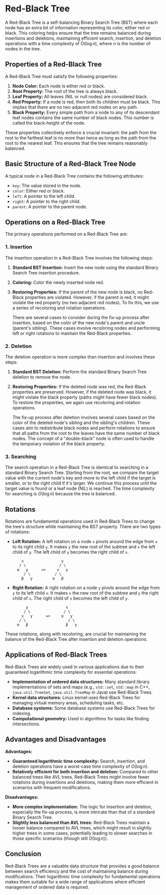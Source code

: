 # Red-Black Tree

A Red-Black Tree is a self-balancing Binary Search Tree (BST) where each node has an extra bit of information representing its color, either red or black. This coloring helps ensure that the tree remains balanced during insertions and deletions, maintaining efficient search, insertion, and deletion operations with a time complexity of $O(\log n)$, where $n$ is the number of nodes in the tree.

## Properties of a Red-Black Tree

A Red-Black Tree must satisfy the following properties:

1.  **Node Color:** Each node is either red or black.
2.  **Root Property:** The root of the tree is always black.
3.  **Leaf Property:** All leaves (NIL or null nodes) are considered black.
4.  **Red Property:** If a node is red, then both its children must be black. This implies that there are no two adjacent red nodes on any path.
5.  **Black Property:** Every simple path from a node to any of its descendant leaf nodes contains the same number of black nodes. This number is called the black-height of the node.

These properties collectively enforce a crucial invariant: the path from the root to the farthest leaf is no more than twice as long as the path from the root to the nearest leaf. This ensures that the tree remains reasonably balanced.

## Basic Structure of a Red-Black Tree Node

A typical node in a Red-Black Tree contains the following attributes:

* `key`: The value stored in the node.
* `color`: Either red or black.
* `left`: A pointer to the left child.
* `right`: A pointer to the right child.
* `parent`: A pointer to the parent node.

## Operations on a Red-Black Tree

The primary operations performed on a Red-Black Tree are:

### 1. Insertion

The insertion operation in a Red-Black Tree involves the following steps:

1.  **Standard BST Insertion:** Insert the new node using the standard Binary Search Tree insertion procedure.
2.  **Coloring:** Color the newly inserted node red.
3.  **Restoring Properties:** If the parent of the new node is black, no Red-Black properties are violated. However, if the parent is red, it might violate the red property (no two adjacent red nodes). To fix this, we use a series of recoloring and rotation operations.

    There are several cases to consider during the fix-up process after insertion, based on the color of the new node's parent and uncle (parent's sibling). These cases involve recoloring nodes and performing left or right rotations to maintain the Red-Black properties.

### 2. Deletion

The deletion operation is more complex than insertion and involves these steps:

1.  **Standard BST Deletion:** Perform the standard Binary Search Tree deletion to remove the node.
2.  **Restoring Properties:** If the deleted node was red, the Red-Black properties are preserved. However, if the deleted node was black, it might violate the black property (paths might have fewer black nodes). To restore the properties, we again use recoloring and rotation operations.

    The fix-up process after deletion involves several cases based on the color of the deleted node's sibling and the sibling's children. These cases aim to redistribute black nodes and perform rotations to ensure that all paths from the root to the leaves have the same number of black nodes. The concept of a "double-black" node is often used to handle the temporary violation of the black property.

### 3. Searching

The search operation in a Red-Black Tree is identical to searching in a standard Binary Search Tree. Starting from the root, we compare the target value with the current node's key and move to the left child if the target is smaller, or to the right child if it's larger. We continue this process until the target value is found or a leaf node (NIL) is reached. The time complexity for searching is $O(\log n)$ because the tree is balanced.

## Rotations

Rotations are fundamental operations used in Red-Black Trees to change the tree's structure while maintaining the BST property. There are two types of rotations:

* **Left Rotation:** A left rotation on a node `x` pivots around the edge from `x` to its right child `y`. It makes `y` the new root of the subtree and `x` the left child of `y`. The left child of `y` becomes the right child of `x`.

    ```
        x                 y
       / \               / \
      α   y      =>     x   γ
         / \           / \
        β   γ         α   β
    ```

* **Right Rotation:** A right rotation on a node `y` pivots around the edge from `y` to its left child `x`. It makes `x` the new root of the subtree and `y` the right child of `x`. The right child of `x` becomes the left child of `y`.

    ```
          y                 x
         / \               / \
        x   γ      =>     α   y
       / \                   / \
      α   β                 β   γ
    ```

These rotations, along with recoloring, are crucial for maintaining the balance of the Red-Black Tree after insertion and deletion operations.

## Applications of Red-Black Trees

Red-Black Trees are widely used in various applications due to their guaranteed logarithmic time complexity for essential operations:

* **Implementation of ordered data structures:** Many standard library implementations of sets and maps (e.g., `std::set`, `std::map` in C++, `java.util.TreeSet`, `java.util.TreeMap` in Java) use Red-Black Trees.
* **Kernel data structures:** Linux kernel uses Red-Black Trees for managing virtual memory areas, scheduling tasks, etc.
* **Database systems:** Some database systems use Red-Black Trees for indexing.
* **Computational geometry:** Used in algorithms for tasks like finding intersections.

## Advantages and Disadvantages

**Advantages:**

* **Guaranteed logarithmic time complexity:** Search, insertion, and deletion operations have a worst-case time complexity of $O(\log n)$.
* **Relatively efficient for both insertion and deletion:** Compared to other balanced trees like AVL trees, Red-Black Trees might involve fewer rotations during insertions and deletions, making them more efficient in scenarios with frequent modifications.

**Disadvantages:**

* **More complex implementation:** The logic for insertion and deletion, especially the fix-up process, is more intricate than that of a standard Binary Search Tree.
* **Slightly less balanced than AVL trees:** Red-Black Trees maintain a looser balance compared to AVL trees, which might result in slightly higher trees in some cases, potentially leading to slower searches in those specific scenarios (though still $O(\log n)$).

## Conclusion

Red-Black Trees are a valuable data structure that provides a good balance between search efficiency and the cost of maintaining balance during modifications. Their logarithmic time complexity for fundamental operations makes them suitable for a wide range of applications where efficient management of ordered data is required.